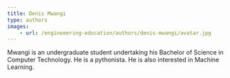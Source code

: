 ```yaml
---
title: Denis Mwangi
type: authors
images:
    - url: /engineeering-education/authors/denis-mwangi/avatar.jpg 
---
```

Mwangi is an undergraduate student undertaking his Bachelor of Science in Computer Technology. He is a pythonista. He is also interested in Machine Learning.
